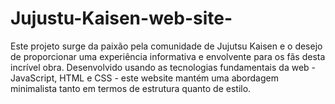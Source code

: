 # Jujustu-Kaisen-web-site-
Este projeto surge da paixão pela comunidade de Jujutsu Kaisen e o desejo de proporcionar uma experiência informativa e envolvente para os fãs desta incrível obra. Desenvolvido usando as tecnologias fundamentais da web - JavaScript, HTML e CSS - este website mantém uma abordagem minimalista tanto em termos de estrutura quanto de estilo.
